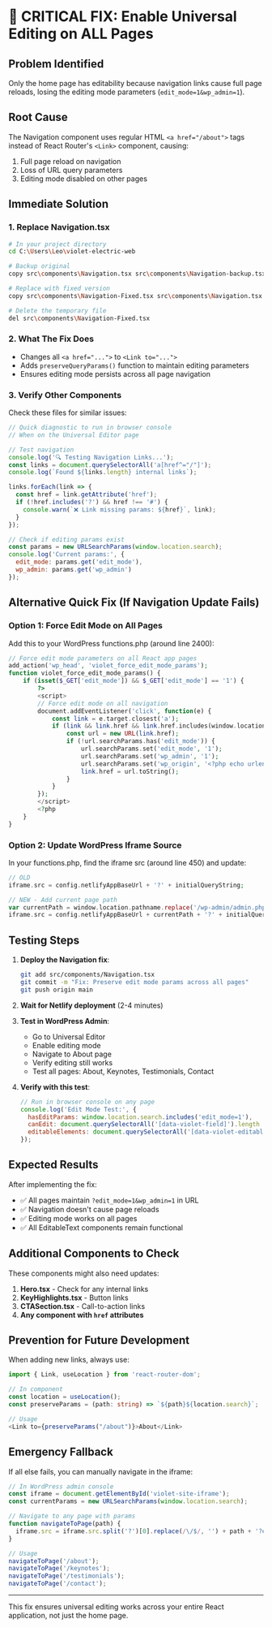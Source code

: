 # 🚨 CRITICAL FIX: Enable Universal Editing on ALL Pages

## Problem Identified
Only the home page has editability because navigation links cause full page reloads, losing the editing mode parameters (`edit_mode=1&wp_admin=1`).

## Root Cause
The Navigation component uses regular HTML `<a href="/about">` tags instead of React Router's `<Link>` component, causing:
1. Full page reload on navigation
2. Loss of URL query parameters
3. Editing mode disabled on other pages

## Immediate Solution

### 1. Replace Navigation.tsx
```bash
# In your project directory
cd C:\Users\Leo\violet-electric-web

# Backup original
copy src\components\Navigation.tsx src\components\Navigation-backup.tsx

# Replace with fixed version
copy src\components\Navigation-Fixed.tsx src\components\Navigation.tsx

# Delete the temporary file
del src\components\Navigation-Fixed.tsx
```

### 2. What The Fix Does
- Changes all `<a href="...">` to `<Link to="...">` 
- Adds `preserveQueryParams()` function to maintain editing parameters
- Ensures editing mode persists across all page navigation

### 3. Verify Other Components
Check these files for similar issues:

```javascript
// Quick diagnostic to run in browser console
// When on the Universal Editor page

// Test navigation
console.log('🔍 Testing Navigation Links...');
const links = document.querySelectorAll('a[href^="/"]');
console.log(`Found ${links.length} internal links`);

links.forEach(link => {
  const href = link.getAttribute('href');
  if (!href.includes('?') && href !== '#') {
    console.warn(`❌ Link missing params: ${href}`, link);
  }
});

// Check if editing params exist
const params = new URLSearchParams(window.location.search);
console.log('Current params:', {
  edit_mode: params.get('edit_mode'),
  wp_admin: params.get('wp_admin')
});
```

## Alternative Quick Fix (If Navigation Update Fails)

### Option 1: Force Edit Mode on All Pages
Add this to your WordPress functions.php (around line 2400):

```php
// Force edit mode parameters on all React app pages
add_action('wp_head', 'violet_force_edit_mode_params');
function violet_force_edit_mode_params() {
    if (isset($_GET['edit_mode']) && $_GET['edit_mode'] == '1') {
        ?>
        <script>
        // Force edit mode on all navigation
        document.addEventListener('click', function(e) {
            const link = e.target.closest('a');
            if (link && link.href && link.href.includes(window.location.hostname)) {
                const url = new URL(link.href);
                if (!url.searchParams.has('edit_mode')) {
                    url.searchParams.set('edit_mode', '1');
                    url.searchParams.set('wp_admin', '1');
                    url.searchParams.set('wp_origin', '<?php echo urlencode(admin_url()); ?>');
                    link.href = url.toString();
                }
            }
        });
        </script>
        <?php
    }
}
```

### Option 2: Update WordPress Iframe Source
In your functions.php, find the iframe src (around line 450) and update:

```php
// OLD
iframe.src = config.netlifyAppBaseUrl + '?' + initialQueryString;

// NEW - Add current page path
var currentPath = window.location.pathname.replace('/wp-admin/admin.php', '');
iframe.src = config.netlifyAppBaseUrl + currentPath + '?' + initialQueryString;
```

## Testing Steps

1. **Deploy the Navigation fix**:
   ```bash
   git add src/components/Navigation.tsx
   git commit -m "Fix: Preserve edit mode params across all pages"
   git push origin main
   ```

2. **Wait for Netlify deployment** (2-4 minutes)

3. **Test in WordPress Admin**:
   - Go to Universal Editor
   - Enable editing mode
   - Navigate to About page
   - Verify editing still works
   - Test all pages: About, Keynotes, Testimonials, Contact

4. **Verify with this test**:
   ```javascript
   // Run in browser console on any page
   console.log('Edit Mode Test:', {
     hasEditParams: window.location.search.includes('edit_mode=1'),
     canEdit: document.querySelectorAll('[data-violet-field]').length > 0,
     editableElements: document.querySelectorAll('[data-violet-editable]').length
   });
   ```

## Expected Results

After implementing the fix:
- ✅ All pages maintain `?edit_mode=1&wp_admin=1` in URL
- ✅ Navigation doesn't cause page reloads
- ✅ Editing mode works on all pages
- ✅ All EditableText components remain functional

## Additional Components to Check

These components might also need updates:
1. **Hero.tsx** - Check for any internal links
2. **KeyHighlights.tsx** - Button links
3. **CTASection.tsx** - Call-to-action links
4. **Any component with `href` attributes**

## Prevention for Future Development

When adding new links, always use:
```typescript
import { Link, useLocation } from 'react-router-dom';

// In component
const location = useLocation();
const preserveParams = (path: string) => `${path}${location.search}`;

// Usage
<Link to={preserveParams("/about")}>About</Link>
```

## Emergency Fallback

If all else fails, you can manually navigate in the iframe:
```javascript
// In WordPress admin console
const iframe = document.getElementById('violet-site-iframe');
const currentParams = new URLSearchParams(window.location.search);

// Navigate to any page with params
function navigateToPage(path) {
  iframe.src = iframe.src.split('?')[0].replace(/\/$/, '') + path + '?edit_mode=1&wp_admin=1&wp_origin=' + encodeURIComponent(window.location.origin);
}

// Usage
navigateToPage('/about');
navigateToPage('/keynotes');
navigateToPage('/testimonials');
navigateToPage('/contact');
```

---

This fix ensures universal editing works across your entire React application, not just the home page.